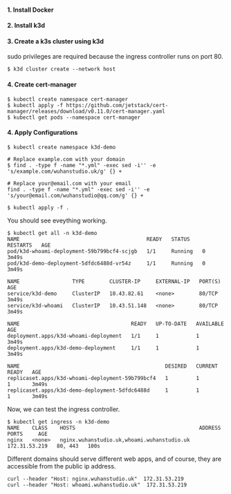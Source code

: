 
#### 1. Install Docker
#### 2. Install k3d
#### 3. Create a k3s cluster using k3d

sudo privileges are required because the ingress controller runs on port 80.

```
$ k3d cluster create --network host
```

#### 4. Create cert-manager

```
$ kubectl create namespace cert-manager
$ kubectl apply -f https://github.com/jetstack/cert-manager/releases/download/v0.11.0/cert-manager.yaml
$ kubectl get pods --namespace cert-manager
```

#### 4. Apply Configurations


```
$ kubectl create namespace k3d-demo

# Replace example.com with your domain
$ find . -type f -name "*.yml" -exec sed -i'' -e 's/example.com/wuhanstudio.uk/g' {} +

# Replace your@email.com with your email
find . -type f -name "*.yml" -exec sed -i'' -e 's/your@email.com/wuhanstudio@qq.com/g' {} +

$ kubectl apply -f .
```

You should see eveything working.

```
$ kubectl get all -n k3d-demo
NAME                                         READY   STATUS    RESTARTS   AGE
pod/k3d-whoami-deployment-59b799bcf4-scjgb   1/1     Running   0          3m49s
pod/k3d-demo-deployment-5dfdc6488d-vr54z     1/1     Running   0          3m49s

NAME                 TYPE        CLUSTER-IP     EXTERNAL-IP   PORT(S)   AGE
service/k3d-demo     ClusterIP   10.43.82.61    <none>        80/TCP    3m49s
service/k3d-whoami   ClusterIP   10.43.51.148   <none>        80/TCP    3m49s

NAME                                    READY   UP-TO-DATE   AVAILABLE   AGE
deployment.apps/k3d-whoami-deployment   1/1     1            1           3m49s
deployment.apps/k3d-demo-deployment     1/1     1            1           3m49s

NAME                                               DESIRED   CURRENT   READY   AGE
replicaset.apps/k3d-whoami-deployment-59b799bcf4   1         1         1       3m49s
replicaset.apps/k3d-demo-deployment-5dfdc6488d     1         1         1       3m49s
```

Now, we can test the ingress controller.
  
```
$ kubectl get ingress -n k3d-demo
NAME    CLASS    HOSTS                                        ADDRESS         PORTS     AGE
nginx   <none>   nginx.wuhanstudio.uk,whoami.wuhanstudio.uk   172.31.53.219   80, 443   100s
```
  
Different domains should serve different web apps, and of course, they are accessible from the public ip address.

```
curl --header "Host: nginx.wuhanstudio.uk"  172.31.53.219
curl --header "Host: whoami.wuhanstudio.uk"  172.31.53.219
```
